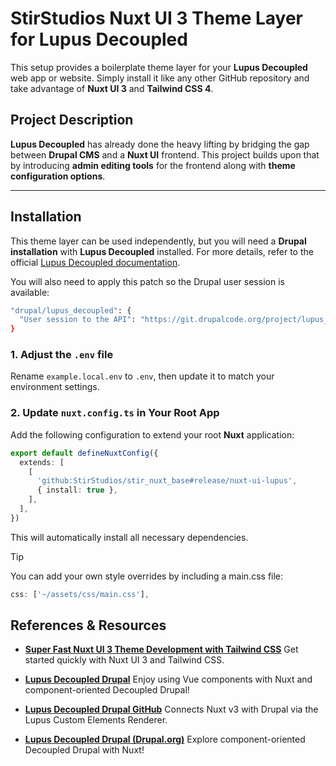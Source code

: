 # StirStudios Nuxt UI 3 Theme Layer for Lupus Decoupled

This setup provides a boilerplate theme layer for your **Lupus Decoupled** web app or website. Simply install it like any other GitHub repository and take advantage of **Nuxt UI 3** and **Tailwind CSS 4**.

## Project Description

**Lupus Decoupled** has already done the heavy lifting by bridging the gap between **Drupal CMS** and a **Nuxt UI** frontend. This project builds upon that by introducing **admin editing tools** for the frontend along with **theme configuration options**.

---

## Installation

This theme layer can be used independently, but you will need a **Drupal installation** with **Lupus Decoupled** installed. For more details, refer to the official [Lupus Decoupled documentation](https://lupus-decoupled.org/get-started/create-new-project).

You will also need to apply this patch so the Drupal user session is available:

```bash
"drupal/lupus_decoupled": {
  "User session to the API": "https://git.drupalcode.org/project/lupus_decoupled/-/merge_requests/120.diff"
}
```

### 1. Adjust the `.env` file

Rename `example.local.env` to `.env`, then update it to match your environment settings.

### 2. Update `nuxt.config.ts` in Your Root App

Add the following configuration to extend your root **Nuxt** application:

```ts
export default defineNuxtConfig({
  extends: [
    [
      'github:StirStudios/stir_nuxt_base#release/nuxt-ui-lupus',
      { install: true },
    ],
  ],
})
```

This will automatically install all necessary dependencies.

> [!TIP]
> You can add your own style overrides by including a main.css file:

```ts
css: ['~/assets/css/main.css'],
```

## References & Resources

- **[Super Fast Nuxt UI 3 Theme Development with Tailwind CSS](https://ui3.nuxt.dev/getting-started)**
  Get started quickly with Nuxt UI 3 and Tailwind CSS.

- **[Lupus Decoupled Drupal](https://lupus-decoupled.org/)**
  Enjoy using Vue components with Nuxt and component-oriented Decoupled Drupal!

- **[Lupus Decoupled Drupal GitHub](https://github.com/drunomics/nuxtjs-drupal-ce)**
  Connects Nuxt v3 with Drupal via the Lupus Custom Elements Renderer.

- **[Lupus Decoupled Drupal (Drupal.org)](https://www.drupal.org/project/lupus_decoupled)**
  Explore component-oriented Decoupled Drupal with Nuxt!
